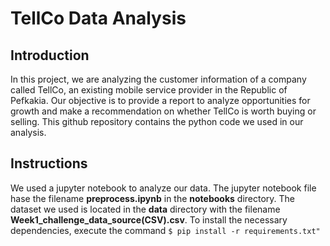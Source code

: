 # TellCo Data Analysis

## Introduction
In this project, we are analyzing the customer information of a company called TellCo, an existing mobile service provider in the Republic of Pefkakia.
Our objective is to provide a report to analyze opportunities for growth and make a recommendation on whether TellCo is worth buying or selling.
This github repository contains the python code we used in our analysis.

## Instructions
We used a jupyter notebook to analyze our data. The jupyter notebook file hase the filename **preprocess.ipynb** in the **notebooks** directory. 
The dataset we used is located in the **data** directory with the filename **Week1_challenge_data_source(CSV).csv**.
To install the necessary dependencies, execute the command 
```$ pip install -r requirements.txt"```
